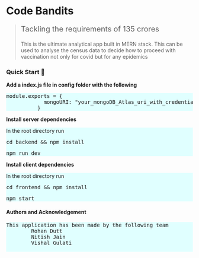 <html lang="en">
  <head>
<!--     <title>
      Dev Connector: Today's Social Network for tomorrow's Developers
    </title> -->
    <link
      rel="stylesheet"
      href="https://stackpath.bootstrapcdn.com/bootstrap/4.4.1/css/bootstrap.min.css"
    />
  </head>
  <body>
    <h1>Code Bandits</h1>
    <blockquote>
      <p class="mb-2" style="font-size: 20px;">
        Tackling the requirements of 135 crores
      </p>
      <p>
        This is the ultimate analytical app built in MERN stack. This can be used to analyse the census data to decide how to proceed with vaccination not only for covid but for any epidemics
      </p>
    </blockquote>
    <div>
    </div>
    <div>
      <h3>
        Quick Start
        <g-emoji
          class="g-emoji"
          alias="rocket"
          fallback-src="https://github.githubassets.com/images/icons/emoji/unicode/1f680.png"
          >🚀</g-emoji
        >
      </h3>
      <p><b>Add a index.js file in config folder with the following</b></p>
      <div class="highlight highlight-source-shell" style="background-color:lightcyan">
        <pre>module.exports = {
            mongoURI: "your_mongoDB_Atlas_uri_with_credentials",
          }</pre>
      </div>
      <p><b>Install server dependencies</b></p>
      <div class="highlight highlight-source-shell" style="background-color:lightcyan">
        <p>In the root directory run</p>
        <pre>cd backend && npm install</pre>
        <pre>npm run dev</pre>
      </div>
      <p><b>Install client dependencies</b></p>
      <div class="highlight highlight-source-shell" style="background-color:lightcyan">
      <p>In the root directory run</p>
        <pre>cd frontend && npm install</pre>
        <pre>npm start</pre>
      </div>
       <h4>Authors and Acknowledgement</h4>
      <div class="highlight highlight-source-shell" style="background-color:lightcyan">
        <pre>This application has been made by the following team
        Rohan Dutt
        Nitish Jain
        Vishal Gulati
        </pre>
      </div>
    </div>

  </body>
</html>
